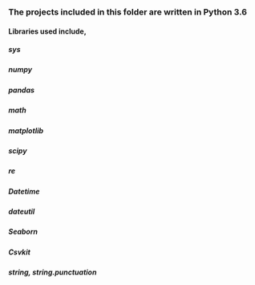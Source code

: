 ### The projects included in this folder are written in Python 3.6
#### Libraries used include,
   ##### sys
   ##### numpy
   ##### pandas
   ##### math
   ##### matplotlib
   ##### scipy
   ##### re
   ##### Datetime
   ##### dateutil
   ##### Seaborn
   ##### Csvkit
   ##### string, string.punctuation
